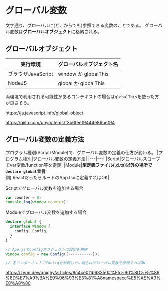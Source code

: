 # グローバル変数
文字通り、グローバルに(どこからでも)参照できる変数のことである。
グローバル変数は**グローバルオブジェクト**に格納される。
## グローバルオブジェクト
|実行環境|グローバルオブジェクト名|
|---|---|
|ブラウザJavaScript|window か globalThis|
|NodeJS|global か globalThis|

両環境で利用される可能性があるコンテキストの場合は`globalThis`を使った方が良さそう。

https://ja.javascript.info/global-object

https://qiita.com/uhyo/items/f3b6feef9444e86bef94

## グローバル変数の定義方法
プログラム種別(Script/Module)で、グローバル変数の定義の仕方が変わる。
|プログラム種別|グローバル変数の定義方法|
|---|---|
|Script|グローバルスコープでvar変数/function等を定義|
|Module|**型定義ファイル(.d.ts)以外の場所で`declare global`宣言**<br>例) ReactだったらルートのApp.tsxに定義すればOK|

Scriptでグローバル変数を追加する場合
```ts
var counter = 0;
console.log(window.counter);
```

Moduleでグローバル変数を追加する場合
```ts
declare global {
  interface Window {
    config: Config;
  }
}

// App.jsでconfigオブジェクトに設定を格納
window.config = new Config({-----------});

// 各コンポーネントでConfigを参照したい場合はグローバル変数を参照すればOK
```

https://zenn.dev/qnighy/articles/9c4ce0f1b68350#%E5%90%8D%E5%89%8D%E7%A9%BA%E9%96%93%E3%81%A8namespace%E5%AE%A3%E8%A8%80